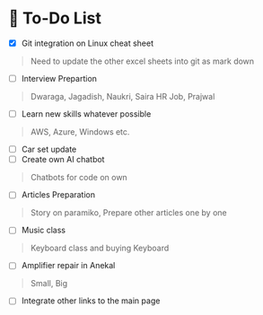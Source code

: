 # 📝 To-Do List

- [x] Git integration on Linux cheat sheet
> Need to update the other excel sheets into git as mark down
- [ ] Interview Prepartion
> Dwaraga, Jagadish, Naukri, Saira HR Job, Prajwal
- [ ] Learn new skills whatever possible
> AWS, Azure, Windows etc.
- [ ] Car set update
- [ ] Create own AI chatbot
> Chatbots for code on own
- [ ] Articles Preparation
> Story on paramiko, Prepare other articles one by one
- [ ] Music class
> Keyboard class and buying Keyboard
- [ ] Amplifier repair in Anekal
> Small, Big
- [ ] Integrate other links to the main page